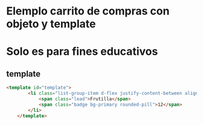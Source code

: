 # Elemplo carrito de compras con objeto y template

# Solo es para fines educativos


## template
``` html
<template id="template">
        <li class="list-group-item d-flex justify-content-between align-items-center">
            <span class="lead">Frutilla</span>
            <span class="badge bg-primary rounded-pill">12</span>
        </li>
    </template>
```
